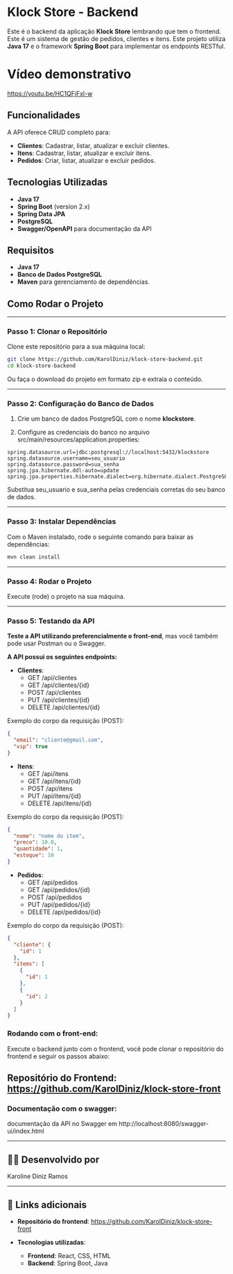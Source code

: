 # Klock Store - Backend

Este é o backend da aplicação **Klock Store** lembrando que tem o frontend. Este é um sistema de gestão de pedidos, clientes e itens. Este projeto utiliza **Java 17** e o framework **Spring Boot** para implementar os endpoints RESTful.

# Vídeo demonstrativo
https://youtu.be/HC1QFjFxl-w

## Funcionalidades

A API oferece CRUD completo para:

- **Clientes**: Cadastrar, listar, atualizar e excluir clientes.
- **Itens**: Cadastrar, listar, atualizar e excluir itens.
- **Pedidos**: Criar, listar, atualizar e excluir pedidos.

## Tecnologias Utilizadas

- **Java 17**
- **Spring Boot** (version 2.x)
- **Spring Data JPA**
- **PostgreSQL**
- **Swagger/OpenAPI** para documentação da API

## Requisitos

- **Java 17**
- **Banco de Dados PostgreSQL** 
- **Maven** para gerenciamento de dependências.

## Como Rodar o Projeto

---

### Passo 1: Clonar o Repositório

Clone este repositório para a sua máquina local:

```bash
git clone https://github.com/KarolDiniz/klock-store-backend.git
cd klock-store-backend
```
Ou faça o download do projeto em formato zip e extraia o conteúdo.

---

### Passo 2: Configuração do Banco de Dados

1. Crie um banco de dados PostgreSQL com o nome **klockstore**.

2. Configure as credenciais do banco no arquivo src/main/resources/application.properties:

```properties
spring.datasource.url=jdbc:postgresql://localhost:5432/klockstore
spring.datasource.username=seu_usuario
spring.datasource.password=sua_senha
spring.jpa.hibernate.ddl-auto=update
spring.jpa.properties.hibernate.dialect=org.hibernate.dialect.PostgreSQLDialect
```
Substitua seu_usuario e sua_senha pelas credenciais corretas do seu banco de dados.

---

### Passo 3:  Instalar Dependências

Com o Maven instalado, rode o seguinte comando para baixar as dependências:

```bash
mvn clean install
```
---

### Passo 4: Rodar o Projeto

Execute (rode) o projeto na sua máquina.

---

### Passo 5: Testando da API

**Teste a API utilizando preferencialmente o front-end**, mas você também pode usar Postman ou o Swagger.

**A API possui os seguintes endpoints:**

- **Clientes**: 
  - GET /api/clientes
  - GET /api/clientes/{id}
  - POST /api/clientes
  - PUT /api/clientes/{id}
  - DELETE /api/clientes/{id}

Exemplo do corpo da requisição (POST):
```json
{
  "email": "cliente@gmail.com",
  "vip": true
}
```

- **Itens**:
  - GET /api/itens
  - GET /api/itens/{id}
  - POST /api/itens
  - PUT /api/itens/{id}
  - DELETE /api/itens/{id}

Exemplo do corpo da requisição (POST):
```json
{
  "nome": "nome do item",
  "preco": 10.0,
  "quantidade": 1,
  "estoque": 10
}
```

- **Pedidos**:
  - GET /api/pedidos
  - GET /api/pedidos/{id}
  - POST /api/pedidos
  - PUT /api/pedidos/{id}
  - DELETE /api/pedidos/{id}

Exemplo do corpo da requisição (POST):
```json
{
  "cliente": {
    "id": 1
  },
  "items": [
    {
      "id": 1
    },
    {
      "id": 2
    }
  ]
}
```

### Rodando com o front-end:

Execute o backend junto com o frontend, você pode clonar o repositório do frontend e seguir os passos abaixo:

**Repositório do Frontend:** 
https://github.com/KarolDiniz/klock-store-front
---
### Documentação com o swagger:
documentação da API no Swagger em http://localhost:8080/swagger-ui/index.html

---

## 👩‍💻 Desenvolvido por
Karoline Diniz Ramos

---

## 🔗 Links adicionais

- **Repositório do frontend**: https://github.com/KarolDiniz/klock-store-front


- **Tecnologias utilizadas**:
  - **Frontend**: React, CSS, HTML
  - **Backend**: Spring Boot, Java  



